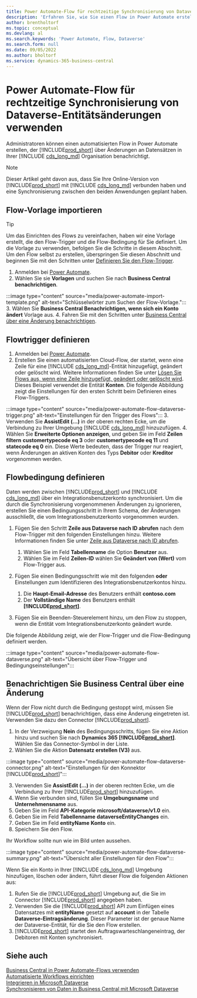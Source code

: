 ```yaml
---
title: Power Automate-Flow für rechtzeitige Synchronisierung von Dataverse-Entitätsänderungen verwenden
description: 'Erfahren Sie, wie Sie einen Flow in Power Automate erstellen, der Sie benachrichtigt, wenn eine Entität geändert wird in der Dataverse Umgebung.'
author: brentholtorf
ms.topic: conceptual
ms.devlang: al
ms.search.keywords: 'Power Automate, Flow, Dataverse'
ms.search.form: null
ms.date: 09/05/2022
ms.author: bholtorf
ms.service: dynamics-365-business-central
---
```

# <a name="use-a-power-automate-flow-to-timely-synchronize-dataverse-entity-changes"></a>Power Automate-Flow für rechtzeitige Synchronisierung von Dataverse-Entitätsänderungen verwenden

Administratoren können einen automatisierten Flow in Power Automate erstellen, der [!INCLUDE[prod_short](includes/prod_short.md)] über Änderungen an Datensätzen in Ihrer [!INCLUDE [cds_long_md](includes/cds_long_md.md)] Organisation benachrichtigt.

> [!NOTE]
> Dieser Artikel geht davon aus, dass Sie Ihre Online-Version von [!INCLUDE[prod_short](includes/prod_short.md)] mit [!INCLUDE [cds_long_md](includes/cds_long_md.md)] verbunden haben und eine Synchronisierung zwischen den beiden Anwendungen geplant haben.

## <a name="import-the-flow-template"></a>Flow-Vorlage importieren

> [!TIP]
> Um das Einrichten des Flows zu vereinfachen, haben wir eine Vorlage erstellt, die den Flow-Trigger und die Flow-Bedingung für Sie definiert. Um die Vorlage zu verwenden, befolgen Sie die Schritte in diesem Abschnitt. Um den Flow selbst zu erstellen, überspringen Sie diesen Abschnitt und beginnen Sie mit den Schritten unter [Definieren Sie den Flow-Trigger](#define-the-flow-trigger).

1. Anmelden bei [Power Automate](https://powerautomate.microsoft.com).
2. Wählen Sie sie **Vorlagen** und suchen Sie nach **Business Central benachrichtigen**.

:::image type="content" source="media/power-automate-import-template.png" alt-text="Schlüsselwörter zum Suchen der Flow-Vorlage.":::
3. Wählen Sie **Business Central Benachrichtigen, wenn sich ein Konto ändert** Vorlage aus.
4. Fahren Sie mit den Schritten unter [Business Central über eine Änderung benachrichtigen](#notify-business-central-about-a-change).

## <a name="define-the-flow-trigger"></a>Flowtrigger definieren

1. Anmelden bei [Power Automate](https://flow.microsoft.com).
2. Erstellen Sie einen automatisierten Cloud-Flow, der startet, wenn eine Zeile für eine [!INCLUDE [cds_long_md](includes/cds_long_md.md)]-Entität hinzugefügt, geändert oder gelöscht wird. Weitere Informationen finden Sie unter [Lösen Sie Flows aus, wenn eine Zeile hinzugefügt, geändert oder gelöscht wird](/power-automate/dataverse/create-update-delete-trigger). Dieses Beispiel verwendet die Entität **Konten**. Die folgende Abbildung zeigt die Einstellungen für den ersten Schritt beim Definieren eines Flow-Triggers.

:::image type="content" source="media/power-automate-flow-dataverse-trigger.png" alt-text="Einstellungen für den Trigger des Flows":::
3. Verwenden Sie **AssistEdit (...)** in der oberen rechten Ecke, um die Verbindung zu Ihrer Umgebung [!INCLUDE [cds_long_md](includes/cds_long_md.md)] hinzuzufügen.
4. Wählen Sie **Erweiterte Optionen anzeigen**, und geben Sie im Feld **Zeilen filtern** **customertypecode eq 3** oder **customertypecode eq 11** und **statecode eq 0** ein. Diese Werte bedeuten, dass der Trigger nur reagiert, wenn Änderungen an aktiven Konten des Typs **Debitor** oder **Kreditor** vorgenommen werden.

## <a name="define-the-flow-condition"></a>Flowbedingung definieren

Daten werden zwischen [!INCLUDE[prod_short](includes/prod_short.md)] und [!INCLUDE [cds_long_md](includes/cds_long_md.md)] über ein Integrationsbenutzerkonto synchronisiert. Um die durch die Synchronisierung vorgenommenen Änderungen zu ignorieren, erstellen Sie einen Bedingungsschritt in Ihrem Schema, der Änderungen ausschließt, die vom Integrationsbenutzerkonto vorgenommen wurden.  

1. Fügen Sie den Schritt **Zeile aus Dataverse nach ID abrufen** nach dem Flow-Trigger mit den folgenden Einstellungen hinzu. Weitere Informationen finden Sie unter [Zeile aus Dataverse nach ID abrufen](/power-automate/dataverse/get-row-id).

    1. Wählen Sie im Feld **Tabellenname** die Option **Benutzer** aus.
    2. Wählen Sie im Feld **Zeilen-ID** wählen Sie **Geändert von (Wert)** vom Flow-Trigger aus.  

2. Fügen Sie einen Bedingungsschritt wie mit den folgenden **oder** Einstellungen zum Identifizieren des Integrationsbenutzerkontos hinzu.
    1. Die **Haupt-Email-Adresse** des Benutzers enthält **contoso.com**
    2. Der **Vollständige Name** des Benutzers enthält **[!INCLUDE[prod_short](includes/prod_short.md)]**.

3. Fügen Sie ein Beenden-Steuerelement hinzu, um den Flow zu stoppen, wenn die Entität vom Integrationsbenutzerkonto geändert wurde.

Die folgende Abbildung zeigt, wie der Flow-Trigger und die Flow-Bedingung definiert werden.

:::image type="content" source="media/power-automate-flow-dataverse.png" alt-text="Übersicht über Flow-Trigger und Bedingungseinstellungen":::

## <a name="notify-business-central-about-a-change"></a>Benachrichtigen Sie Business Central über eine Änderung

Wenn der Flow nicht durch die Bedingung gestoppt wird, müssen Sie [!INCLUDE[prod_short](includes/prod_short.md)] benachrichtigen, dass eine Änderung eingetreten ist. Verwenden Sie dazu den Connector [!INCLUDE[prod_short](includes/prod_short.md)].

1. In der Verzweigung **Nein** des Bedingungsschritts, fügen Sie eine Aktion hinzu und suchen Sie nach **Dynamics 365 [!INCLUDE[prod_short](includes/prod_short.md)]**. Wählen Sie das Connector-Symbol in der Liste.
2. Wählen Sie die Aktion **Datensatz erstellen (V3)** aus.

:::image type="content" source="media/power-automate-flow-dataverse-connector.png" alt-text="Einstellungen für den Konnektor [!INCLUDE[prod_short](includes/prod_short.md)]":::

3. Verwenden Sie **AssistEdit (...)** in der oberen rechten Ecke, um die Verbindung zu Ihrer [!INCLUDE[prod_short](includes/prod_short.md)] hinzuzufügen.
4. Wenn Sie verbunden sind, füllen Sie **Umgebungsname** und **Unternehmensname** aus.
5. Geben Sie im Feld **API-Kategorie** **microsoft/dataverse/v1.0** ein.
6. Geben Sie im Feld **Tabellenname** **dataverseEntityChanges** ein.
7. Geben Sie im Feld **entityName** **Konto** ein.
8. Speichern Sie den Flow.

Ihr Workflow sollte nun wie im Bild unten aussehen.

:::image type="content" source="media/power-automate-flow-dataverse-summary.png" alt-text="Übersicht aller Einstellungen für den Flow":::

Wenn Sie ein Konto in Ihrer [!INCLUDE [cds_long_md](includes/cds_long_md.md)] Umgebung hinzufügen, löschen oder ändern, führt dieser Flow die folgenden Aktionen aus:

1. Rufen Sie die [!INCLUDE[prod_short](includes/prod_short.md)] Umgebung auf, die Sie im Connector [!INCLUDE[prod_short](includes/prod_short.md)] angegeben haben.
2. Verwenden Sie die [!INCLUDE[prod_short](includes/prod_short.md)] API zum Einfügen eines Datensatzes mit **entityName** gesetzt auf **account** in der Tabelle **Dataverse-Eintragsänderung**. Dieser Parameter ist der genaue Name der Dataverse-Entität, für die Sie den Flow erstellen.
3. [!INCLUDE[prod_short](includes/prod_short.md)] startet den Auftragswarteschlangeneintrag, der Debitoren mit Konten synchronisiert.

## <a name="see-also"></a>Siehe auch

[Business Central in Power Automate-Flows verwenden](across-how-use-financials-data-source-flow.md)  
[Automatisierte Workflows einrichten](/dynamics365/business-central/dev-itpro/powerplatform/automate-workflows)  
[Integrieren in Microsoft Dataverse](admin-common-data-service.md)  
[Synchronisieren von Daten in Business Central mit Microsoft Dataverse](admin-synchronizing-business-central-and-sales.md)  
